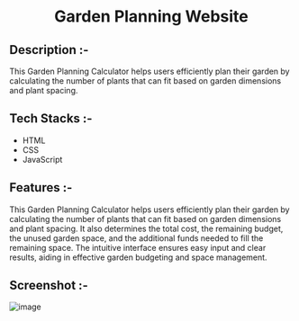 # <p align="center">Garden Planning Website</p>

## Description :-

This Garden Planning Calculator helps users efficiently plan their garden by calculating the number of plants that can fit based on garden dimensions and plant spacing.

## Tech Stacks :-

- HTML
- CSS
- JavaScript

## Features :-

This Garden Planning Calculator helps users efficiently plan their garden by calculating the number of plants that can fit based on garden dimensions and plant spacing. It also determines the total cost, the remaining budget, the unused garden space, and the additional funds needed to fill the remaining space. The intuitive interface ensures easy input and clear results, aiding in effective garden budgeting and space management.

## Screenshot :-

![image](https://github.com/user-attachments/assets/900e7f33-2d0f-494e-860d-46c6596ab78b)
